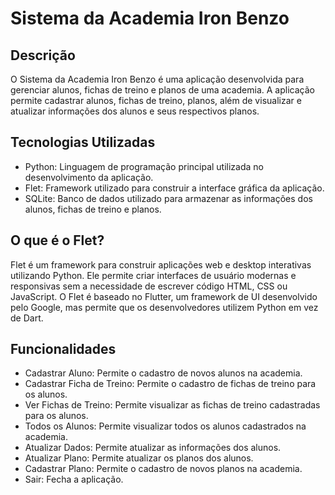 # Sistema da Academia Iron Benzo
## Descrição
O Sistema da Academia Iron Benzo é uma aplicação desenvolvida para gerenciar alunos, fichas de treino e planos de uma academia. A aplicação permite cadastrar alunos, fichas de treino, planos, além de visualizar e atualizar informações dos alunos e seus respectivos planos.

## Tecnologias Utilizadas
- Python: Linguagem de programação principal utilizada no desenvolvimento da aplicação.
- Flet: Framework utilizado para construir a interface gráfica da aplicação.
- SQLite: Banco de dados utilizado para armazenar as informações dos alunos, fichas de treino e planos.
## O que é o Flet?
Flet é um framework para construir aplicações web e desktop interativas utilizando Python. Ele permite criar interfaces de usuário modernas e responsivas sem a necessidade de escrever código HTML, CSS ou JavaScript. O Flet é baseado no Flutter, um framework de UI desenvolvido pelo Google, mas permite que os desenvolvedores utilizem Python em vez de Dart.

## Funcionalidades
- Cadastrar Aluno: Permite o cadastro de novos alunos na academia.
- Cadastrar Ficha de Treino: Permite o cadastro de fichas de treino para os alunos.
- Ver Fichas de Treino: Permite visualizar as fichas de treino cadastradas para os alunos.
- Todos os Alunos: Permite visualizar todos os alunos cadastrados na academia.
- Atualizar Dados: Permite atualizar as informações dos alunos.
- Atualizar Plano: Permite atualizar os planos dos alunos.
- Cadastrar Plano: Permite o cadastro de novos planos na academia.
- Sair: Fecha a aplicação.
